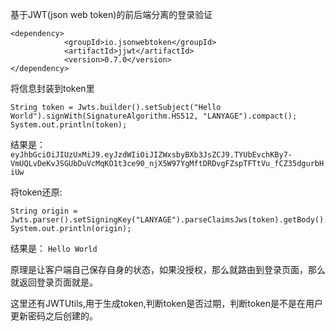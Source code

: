基于JWT(json web token)的前后端分离的登录验证


```
<dependency>
			<groupId>io.jsonwebtoken</groupId>
			<artifactId>jjwt</artifactId>
			<version>0.7.0</version>
</dependency>
```

将信息封装到token里

```
String token = Jwts.builder().setSubject("Hello World").signWith(SignatureAlgorithm.HS512, "LANYAGE").compact();
System.out.println(token);
```        

结果是：	`eyJhbGciOiJIUzUxMiJ9.eyJzdWIiOiJIZWxsbyBXb3JsZCJ9.TYUbEvchKBy7-VmUQLvDeKvJSGUbDuVcMqKO1t3ce90_njX5W97YgMftDRDvgFZspTFTtVu_fCZ35dgurbHiUw`

将token还原:

```
String origin = Jwts.parser().setSigningKey("LANYAGE").parseClaimsJws(token).getBody().getSubject();
System.out.println(origin);
```      
结果是：
`Hello World`  

原理是让客户端自己保存自身的状态，如果没授权，那么就路由到登录页面，那么就返回登录页面就是。

这里还有JWTUtils,用于生成token,判断token是否过期，判断token是不是在用户更新密码之后创建的。
